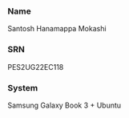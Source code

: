 ### Name
Santosh Hanamappa Mokashi

### SRN
PES2UG22EC118

### System
Samsung Galaxy Book 3 + Ubuntu
